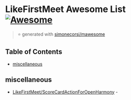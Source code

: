# LikeFirstMeet Awesome List [![Awesome](https://cdn.rawgit.com/sindresorhus/awesome/d7305f38d29fed78fa85652e3a63e154dd8e8829/media/badge.svg)](https://github.com/sindresorhus/awesome)

> :star: generated with [simonecorsi/mawesome](https://github.com/simonecorsi/mawesome)

## Table of Contents

*   [miscellaneous](#miscellaneous)

## miscellaneous

*   [LikeFirstMeet/ScoreCardActionForOpenHarmony](https://github.com/LikeFirstMeet/ScoreCardActionForOpenHarmony) -
